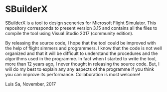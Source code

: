 # SBuilderX

SBuilderX is a tool to design sceneries for Microsoft Flight Simulator. This repository corresponds to present version 3.15 and contains all the files to compile the tool using Visual Studio 2017 (community edition). 

By releasing the source code, I hope that the tool could be improved with the help of flight simmers and programmers. I know that the code is not well organized and that it will be difficult to understand the procedures and the algorithms used in the programme. In fact when I started to write the tool, more than 12 years ago, I never thought in releasing the source code. But, I will do my best to explain any any aspects of the programme if you think  you can improve its performance. Collaboration is most welcome!

Luis Sa, November, 2017
